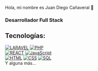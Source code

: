 Hola, mi nombre es Juan Diego Cañaveral 👋
### Desarrollador Full Stack


## Tecnologías:
[![LARAVEL](https://img.shields.io/badge/Laravel-4479A1?style=for-the-badge&logo=laravel&logoColor=white&labelColor=101010)]()
[![PHP](https://img.shields.io/badge/PHP-999999?style=for-the-badge&logo=php&logoColor=white&labelColor=101010)]()
</br>
[![REACT](https://img.shields.io/badge/REACT-1575F9?style=for-the-badge&logo=react&logoColor=white&labelColor=101010)]()
[![JavaScript](https://img.shields.io/badge/JavaScript-F7DF1E?style=for-the-badge&logo=javascript&logoColor=white&labelColor=101010)]()
</br>
[![HTML](https://img.shields.io/badge/HTML-FA7343?style=for-the-badge&logo=html5&logoColor=white&labelColor=101010)]()
[![CSS](https://img.shields.io/badge/CSS-47A248?style=for-the-badge&logo=CSS3&logoColor=white&labelColor=101010)]()
[![SQL](https://img.shields.io/badge/SQL-4479A1?style=for-the-badge&logo=SQL&logoColor=white&labelColor=101010)]()
</br>
Y alguna más...
